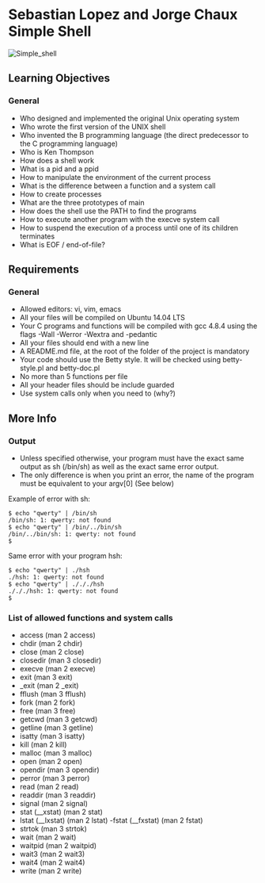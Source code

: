 # Sebastian Lopez and Jorge Chaux Simple Shell
![Simple_shell](https://s3.amazonaws.com/intranet-projects-files/holbertonschool-low_level_programming/235/shell.jpeg "Simple_shell")

## Learning Objectives
### General
- Who designed and implemented the original Unix operating system
- Who wrote the first version of the UNIX shell
- Who invented the B programming language (the direct predecessor to the C programming language)
- Who is Ken Thompson
- How does a shell work
- What is a pid and a ppid
- How to manipulate the environment of the current process
- What is the difference between a function and a system call
- How to create processes
- What are the three prototypes of main
- How does the shell use the PATH to find the programs
- How to execute another program with the execve system call
- How to suspend the execution of a process until one of its children terminates
- What is EOF / end-of-file?

## Requirements
### General
- Allowed editors: vi, vim, emacs
- All your files will be compiled on Ubuntu 14.04 LTS
- Your C programs and functions will be compiled with gcc 4.8.4 using the flags -Wall -Werror -Wextra and -pedantic
- All your files should end with a new line
- A README.md file, at the root of the folder of the project is mandatory
- Your code should use the Betty style. It will be checked using betty-style.pl and betty-doc.pl
- No more than 5 functions per file
- All your header files should be include guarded
- Use system calls only when you need to (why?)
## More Info
### Output
- Unless specified otherwise, your program must have the exact same output as sh (/bin/sh) as well as the exact same error output.
- The only difference is when you print an error, the name of the program must be equivalent to your argv[0] (See below)

Example of error with sh:

    $ echo "qwerty" | /bin/sh
    /bin/sh: 1: qwerty: not found
    $ echo "qwerty" | /bin/../bin/sh
    /bin/../bin/sh: 1: qwerty: not found
    $ 
Same error with your program hsh:


    $ echo "qwerty" | ./hsh
    ./hsh: 1: qwerty: not found
    $ echo "qwerty" | ./././hsh
    ./././hsh: 1: qwerty: not found
    $

### List of allowed functions and system calls

- access (man 2 access)
- chdir (man 2 chdir)
- close (man 2 close)
- closedir (man 3 closedir)
- execve (man 2 execve)
- exit (man 3 exit)
- _exit (man 2 _exit)
- fflush (man 3 fflush)
- fork (man 2 fork)
- free (man 3 free)
- getcwd (man 3 getcwd)
- getline (man 3 getline)
- isatty (man 3 isatty)
- kill (man 2 kill)
- malloc (man 3 malloc)
- open (man 2 open)
- opendir (man 3 opendir)
- perror (man 3 perror)
- read (man 2 read)
- readdir (man 3 readdir)
- signal (man 2 signal)
- stat (__xstat) (man 2 stat)
- lstat (__lxstat) (man 2 lstat)
-fstat (__fxstat) (man 2 fstat)
- strtok (man 3 strtok)
- wait (man 2 wait)
- waitpid (man 2 waitpid)
- wait3 (man 2 wait3)
- wait4 (man 2 wait4)
- write (man 2 write)